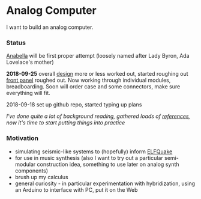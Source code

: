 # Analog Computer

I want to build an analog computer.

### Status

[Anabella](anabella/design.md) will be first proper attempt (loosely named after Lady Byron, Ada Lovelace's mother)

**2018-09-25** overall [design](anabella/design.pdf) more or less worked out, started roughing out [front panel](anabella/front-panel.pdf) roughed out. Now working through individual modules, breadboarding. Soon will order case and some connectors, make sure everything will fit.

2018-09-18 set up github repo, started typing up plans

*I've done quite a lot of background reading, gathered loads of [references](anabella/reference), now it's time to start putting things into practice*

### Motivation

* simulating seismic-like systems to (hopefully) inform [ELFQuake](https://elfquake.wordpress.com/)
* for use in music synthesis (also I want to try out a particular semi-modular construction idea, something to use later on analog synth components)
* brush up my calculus
* general curiosity - in particular experimentation with hybridization, using an Arduino to interface with PC, put it on the Web
